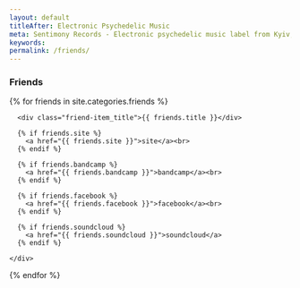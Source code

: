 ```yaml
---
layout: default
titleAfter: Electronic Psychedelic Music
meta: Sentimony Records - Electronic psychedelic music label from Kyiv, Ukraine
keywords: 
permalink: /friends/
---
```


<section class="friends">

  <h3>Friends</h3>

  <div class="friends-list">
  {% for friends in site.categories.friends %}
    <div class="friend-item">

      <div class="friend-item_title">{{ friends.title }}</div>

      {% if friends.site %}
        <a href="{{ friends.site }}">site</a><br>
      {% endif %}

      {% if friends.bandcamp %}
        <a href="{{ friends.bandcamp }}">bandcamp</a><br>
      {% endif %}
  
      {% if friends.facebook %}
        <a href="{{ friends.facebook }}">facebook</a><br>
      {% endif %}

      {% if friends.soundcloud %}
        <a href="{{ friends.soundcloud }}">soundcloud</a>
      {% endif %}

    </div>
  {% endfor %}
  </div>

</section>
